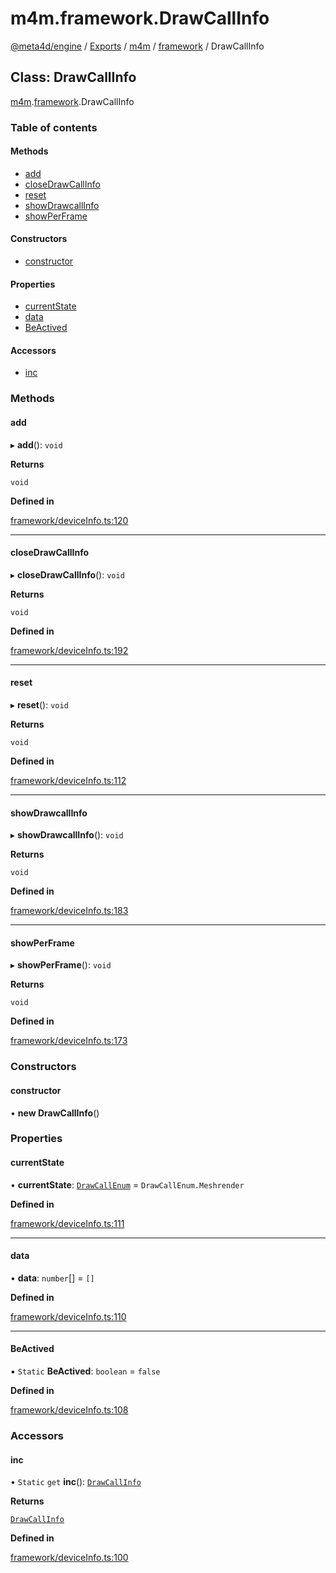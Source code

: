 # m4m.framework.DrawCallInfo

[@meta4d/engine](../) / [Exports](../modules/) / [m4m](../modules/m4m.md) / [framework](../modules/m4m.framework.md) / DrawCallInfo

## Class: DrawCallInfo

[m4m](../modules/m4m.md).[framework](../modules/m4m.framework.md).DrawCallInfo

### Table of contents

#### Methods

* [add](m4m.framework.DrawCallInfo.md#add)
* [closeDrawCallInfo](m4m.framework.DrawCallInfo.md#closedrawcallinfo)
* [reset](m4m.framework.DrawCallInfo.md#reset)
* [showDrawcallInfo](m4m.framework.DrawCallInfo.md#showdrawcallinfo)
* [showPerFrame](m4m.framework.DrawCallInfo.md#showperframe)

#### Constructors

* [constructor](m4m.framework.DrawCallInfo.md#constructor)

#### Properties

* [currentState](m4m.framework.DrawCallInfo.md#currentstate)
* [data](m4m.framework.DrawCallInfo.md#data)
* [BeActived](m4m.framework.DrawCallInfo.md#beactived)

#### Accessors

* [inc](m4m.framework.DrawCallInfo.md#inc)

### Methods

#### add

▸ **add**(): `void`

**Returns**

`void`

**Defined in**

[framework/deviceInfo.ts:120](https://github.com/meta4d-me/meta4d-engine/blob/cf6bfe6/src/framework/deviceInfo.ts#L120)

***

#### closeDrawCallInfo

▸ **closeDrawCallInfo**(): `void`

**Returns**

`void`

**Defined in**

[framework/deviceInfo.ts:192](https://github.com/meta4d-me/meta4d-engine/blob/cf6bfe6/src/framework/deviceInfo.ts#L192)

***

#### reset

▸ **reset**(): `void`

**Returns**

`void`

**Defined in**

[framework/deviceInfo.ts:112](https://github.com/meta4d-me/meta4d-engine/blob/cf6bfe6/src/framework/deviceInfo.ts#L112)

***

#### showDrawcallInfo

▸ **showDrawcallInfo**(): `void`

**Returns**

`void`

**Defined in**

[framework/deviceInfo.ts:183](https://github.com/meta4d-me/meta4d-engine/blob/cf6bfe6/src/framework/deviceInfo.ts#L183)

***

#### showPerFrame

▸ **showPerFrame**(): `void`

**Returns**

`void`

**Defined in**

[framework/deviceInfo.ts:173](https://github.com/meta4d-me/meta4d-engine/blob/cf6bfe6/src/framework/deviceInfo.ts#L173)

### Constructors

#### constructor

• **new DrawCallInfo**()

### Properties

#### currentState

• **currentState**: [`DrawCallEnum`](../enums/m4m.framework.DrawCallEnum.md) = `DrawCallEnum.Meshrender`

**Defined in**

[framework/deviceInfo.ts:111](https://github.com/meta4d-me/meta4d-engine/blob/cf6bfe6/src/framework/deviceInfo.ts#L111)

***

#### data

• **data**: `number`\[] = `[]`

**Defined in**

[framework/deviceInfo.ts:110](https://github.com/meta4d-me/meta4d-engine/blob/cf6bfe6/src/framework/deviceInfo.ts#L110)

***

#### BeActived

▪ `Static` **BeActived**: `boolean` = `false`

**Defined in**

[framework/deviceInfo.ts:108](https://github.com/meta4d-me/meta4d-engine/blob/cf6bfe6/src/framework/deviceInfo.ts#L108)

### Accessors

#### inc

• `Static` `get` **inc**(): [`DrawCallInfo`](m4m.framework.DrawCallInfo.md)

**Returns**

[`DrawCallInfo`](m4m.framework.DrawCallInfo.md)

**Defined in**

[framework/deviceInfo.ts:100](https://github.com/meta4d-me/meta4d-engine/blob/cf6bfe6/src/framework/deviceInfo.ts#L100)

